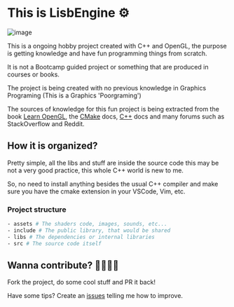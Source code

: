# This is LisbEngine ⚙️
![image](https://upload.wikimedia.org/wikipedia/commons/e/e9/Opengl-logo.svg)

This is a ongoing hobby project created with C++ and OpenGL, the purpose is getting knowledge
and have fun programming things from scratch.

It is not a Bootcamp guided project or something that are produced in courses or books.

The project is being created with no previous knowledge in Graphics Programing (This is a Graphics 'Poorgraming')

The sources of knowledge for this fun project is being extracted from the book [Learn OpenGL](https://learnopengl.com), 
the [CMake](https://cmake.org/documentation/) docs, [C++](https://devdocs.io/cpp/) docs and many forums such as StackOverflow and Reddit.

## How it is organized?

Pretty simple, all the libs and stuff are inside the source code
this may be not a very good practice, this whole C++ world is new
to me. 

So, no need to install anything besides the usual C++ compiler and 
make sure you have the cmake extension in your VSCode, Vim, etc.

### Project structure
```bash
- assets # The shaders code, images, sounds, etc...
- include # The public library, that would be shared
- libs # The dependencies or internal libraries
- src # The source code itself
```

## Wanna contribute? 🫱🏿‍🫲🏼

Fork the project, do some cool stuff and PR it back!

Have some tips? Create an [issues](https://github.com/tenlisboa/LisbEngine/issues/new) telling me 
how to improve.
